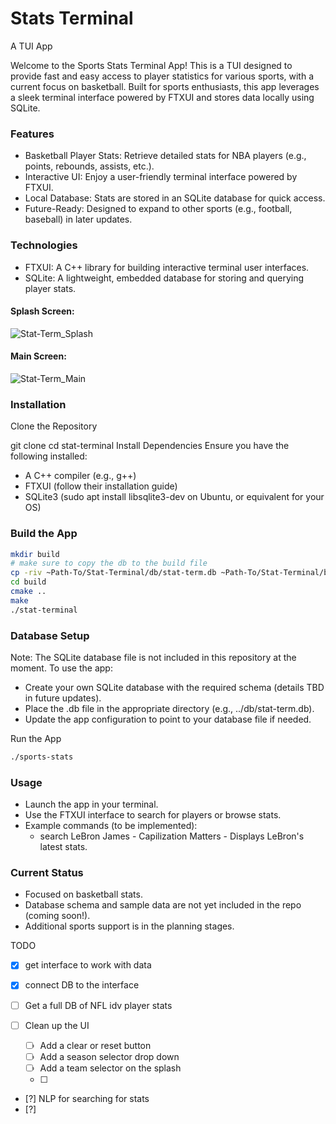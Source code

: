 # Stats Terminal
A TUI App

Welcome to the Sports Stats Terminal App! This is a TUI designed to provide fast and easy access to player statistics for various sports, with a current focus on basketball. Built for sports enthusiasts, this app leverages a sleek terminal interface powered by FTXUI and stores data locally using SQLite.
### Features

- Basketball Player Stats: Retrieve detailed stats for NBA players (e.g., points, rebounds, assists, etc.).
- Interactive UI: Enjoy a user-friendly terminal interface powered by FTXUI.
- Local Database: Stats are stored in an SQLite database for quick access.
- Future-Ready: Designed to expand to other sports (e.g., football, baseball) in later updates.

### Technologies

- FTXUI: A C++ library for building interactive terminal user interfaces.
- SQLite: A lightweight, embedded database for storing and querying player stats.

#### Splash Screen:
![Stat-Term_Splash](https://github.com/user-attachments/assets/7f1c3cd6-4d96-4dfa-b1cd-913271a55617)

#### Main Screen:
![Stat-Term_Main](https://github.com/user-attachments/assets/a7b01ced-a92c-4376-aa9b-897b97f1e224)

### Installation

Clone the Repository

git clone 
cd stat-terminal
Install Dependencies
Ensure you have the following installed:

- A C++ compiler (e.g., g++)
- FTXUI (follow their installation guide)
- SQLite3 (sudo apt install libsqlite3-dev on Ubuntu, or equivalent for your OS)

### Build the App
```bash
mkdir build
# make sure to copy the db to the build file
cp -riv ~Path-To/Stat-Terminal/db/stat-term.db ~Path-To/Stat-Terminal/build/
cd build
cmake ..
make
./stat-terminal
```
### Database Setup
Note: The SQLite database file is not included in this repository at the moment. To use the app:

- Create your own SQLite database with the required schema (details TBD in future updates).
- Place the .db file in the appropriate directory (e.g., ../db/stat-term.db).
- Update the app configuration to point to your database file if needed.

Run the App
```bash
./sports-stats
```
### Usage

- Launch the app in your terminal.
- Use the FTXUI interface to search for players or browse stats.
- Example commands (to be implemented):
    - search LeBron James - Capilization Matters - Displays LeBron's latest stats.

### Current Status

- Focused on basketball stats.
- Database schema and sample data are not yet included in the repo (coming soon!).
- Additional sports support is in the planning stages.

TODO
<!--TODO-->

- [x] get interface to work with data
- [x] connect DB to the interface
- [ ] Get a full DB of NFL idv player stats
- [ ] Clean up the UI

  - [ ] Add a clear or reset button
  - [ ] Add a season selector drop down
  - [ ] Add a team selector on the splash
  - [ ]

- [?] NLP for searching for stats
- [?]

